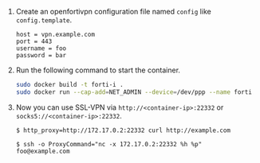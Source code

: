 1. Create an openfortivpn configuration file named `config` like `config.template`.

    ```
    host = vpn.example.com
    port = 443
    username = foo
    password = bar
    ```

2. Run the following command to start the container.

    ```sh
    sudo docker build -t forti-i .
    sudo docker run --cap-add=NET_ADMIN --device=/dev/ppp --name forti --rm forti-i
    ```

3. Now you can use SSL-VPN via `http://<container-ip>:22332` or `socks5://<container-ip>:22332`.

    ```
    $ http_proxy=http://172.17.0.2:22332 curl http://example.com

    $ ssh -o ProxyCommand="nc -x 172.17.0.2:22332 %h %p" foo@example.com
    ```
